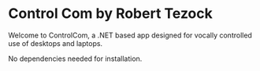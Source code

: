 # Control Com by Robert Tezock

Welcome to ControlCom, a .NET based app designed for vocally controlled use of desktops and laptops.  

No dependencies needed for installation.

